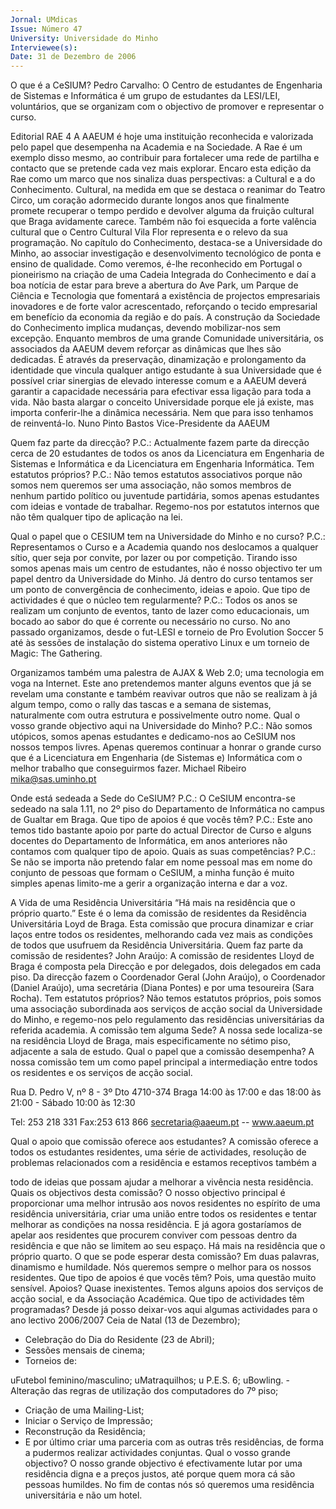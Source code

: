 ```yaml
---
Jornal: UMdicas
Issue: Número 47
University: Universidade do Minho
Interviewee(s): 
Date: 31 de Dezembro de 2006
---
```

O que é a CeSIUM?
Pedro Carvalho: O Centro de estudantes de
Engenharia de Sistemas e Informática é um
grupo de estudantes da LESI/LEI, voluntários,
que se organizam com o objectivo de
promover e representar o curso.

Editorial RAE 4
A AAEUM é hoje uma instituição reconhecida e valorizada pelo papel
que desempenha na Academia e na Sociedade. A Rae é um exemplo
disso mesmo, ao contribuir para fortalecer uma rede de partilha e
contacto que se pretende cada vez mais explorar. Encaro esta edição
da Rae como um marco que nos sinaliza duas perspectivas: a Cultural
e a do Conhecimento. Cultural, na medida em que se destaca o
reanimar do Teatro Circo, um coração adormecido durante longos anos
que finalmente promete recuperar o tempo perdido e devolver alguma
da fruição cultural que Braga avidamente carece. Também não foi
esquecida a forte valência cultural que o Centro Cultural Vila Flor
representa e o relevo da sua programação. No capítulo do
Conhecimento, destaca-se a Universidade do Minho, ao associar
investigação e desenvolvimento tecnológico de ponta e ensino de
qualidade. Como veremos, é-lhe reconhecido em Portugal o
pioneirismo na criação de uma Cadeia
Integrada do Conhecimento e daí a boa notícia de estar para breve a
abertura do Ave Park, um Parque de Ciência e Tecnologia que
fomentará a existência de projectos empresariais inovadores e de forte
valor acrescentado, reforçando o tecido empresarial em benefício da
economia da região e do país. A construção da Sociedade do
Conhecimento implica mudanças, devendo mobilizar-nos sem
excepção. Enquanto membros de uma grande Comunidade
universitária, os associados da AAEUM devem reforçar as dinâmicas
que lhes são dedicadas. É através da preservação, dinamização e
prolongamento da identidade que vincula qualquer antigo estudante à
sua Universidade que é possível criar sinergias de elevado interesse
comum e a AAEUM deverá garantir a capacidade necessária para
efectivar essa ligação para toda a vida. Não basta alargar o conceito
Universidade porque ele já existe, mas importa conferir-lhe a dinâmica
necessária. Nem que para isso tenhamos de reinventá-lo.
Nuno Pinto Bastos
Vice-Presidente da AAEUM

Quem faz parte da direcção?
P.C.: Actualmente fazem parte da direcção
cerca de 20 estudantes de todos os anos da
Licenciatura em Engenharia de Sistemas e
Informática e da Licenciatura em Engenharia
Informática.
Tem estatutos próprios?
P.C.: Não temos estatutos associativos
porque não somos nem queremos ser uma
associação, não somos membros de nenhum
partido político ou juventude partidária,
somos apenas estudantes com ideias e
vontade de trabalhar.
Regemo-nos por estatutos internos que não
têm qualquer tipo de aplicação na lei.

Qual o papel que o CESIUM tem na
Universidade do Minho e no curso?
P.C.: Representamos o Curso e a Academia
quando nos deslocamos a qualquer sítio, quer
seja por convite, por lazer ou por competição.
Tirando isso somos apenas mais um centro
de estudantes, não é nosso objectivo ter um
papel dentro da Universidade do Minho. Já
dentro do curso tentamos ser um ponto de
convergência de conhecimento, ideias e
apoio.
Que tipo de actividades é que o núcleo tem
regularmente?
P.C.: Todos os anos se realizam um conjunto
de eventos, tanto de lazer como
educacionais, um bocado ao sabor do que é
corrente ou necessário no curso. No ano
passado organizamos, desde o fut-LESI e
torneio de Pro Evolution Soccer 5 até às
sessões de instalação do sistema operativo
Linux e um torneio de Magic: The Gathering.

Organizamos também uma palestra de AJAX
& Web 2.0; uma tecnologia em voga na
Internet. Este ano pretendemos manter
alguns eventos que já se revelam uma
constante e também reavivar outros que não
se realizam à já algum tempo, como o rally
das tascas e a semana de sistemas,
naturalmente com outra estrutura e
possivelmente outro nome.
Qual o vosso grande objectivo aqui na
Universidade do Minho?
P.C.: Não somos utópicos, somos apenas
estudantes e dedicamo-nos ao CeSIUM nos
nossos tempos livres. Apenas queremos
continuar a honrar o grande curso que é a
Licenciatura em Engenharia (de Sistemas e)
Informática com o melhor trabalho que
conseguirmos fazer.
Michael Ribeiro
mika@sas.uminho.pt

Onde está sedeada a Sede do CeSIUM?
P.C.: O CeSIUM encontra-se sedeado na sala
1.11, no 2º piso do Departamento de
Informática no campus de Gualtar em Braga.
Que tipo de apoios é que vocês têm?
P.C.: Este ano temos tido bastante apoio por
parte do actual Director de Curso e alguns
docentes do Departamento de Informática,
em anos anteriores não contamos com
qualquer tipo de apoio.
Quais as suas competências?
P.C.: Se não se importa não pretendo falar em
nome pessoal mas em nome do conjunto de
pessoas que formam o CeSIUM, a minha
função é muito simples apenas limito-me a
gerir a organização interna e dar a voz.

A Vida de uma Residência Universitária
“Há mais na residência que o próprio quarto.” Este é o lema da comissão de residentes da Residência
Universitária Loyd de Braga. Esta comissão que procura dinamizar e criar laços entre todos os residentes,
melhorando cada vez mais as condições de todos que usufruem da Residência Universitária.
Quem faz parte da comissão de
residentes?
John Araújo: A comissão de residentes Lloyd
de Braga é composta pela Direcção e por
delegados, dois delegados em cada piso. Da
direcção fazem o Coordenador Geral (John
Araújo), o Coordenador (Daniel Araújo), uma
secretária (Diana Pontes) e por uma
tesoureira (Sara Rocha).
Tem estatutos próprios?
Não temos estatutos próprios, pois somos
uma associação subordinada aos serviços de
acção social da Universidade do Minho, e
regemo-nos pelo regulamento das
residências universitárias da referida
academia.
A comissão tem alguma Sede?
A nossa sede localiza-se na residência Lloyd
de Braga, mais especificamente no sétimo
piso, adjacente a sala de estudo.
Qual o papel que a comissão
desempenha?
A nossa comissão tem um como papel
principal a intermediação entre todos os
residentes e os serviços de acção social.

Rua D. Pedro V, nº 8 - 3º Dto 4710-374 Braga
14:00 às 17:00 e das 18:00 às 21:00 - Sábado 10:00 às 12:30

Tel: 253 218 331 Fax:253 613 866
secretaria@aaeum.pt -- www.aaeum.pt

Qual o apoio que comissão oferece aos
estudantes?
A comissão oferece a todos os estudantes
residentes, uma série de actividades,
resolução de problemas relacionados com a
residência e estamos receptivos também a

todo de ideias que possam ajudar a melhorar
a vivência nesta residência.
Quais os objectivos desta comissão?
O nosso objectivo principal é proporcionar
uma melhor intrusão aos novos residentes no
espírito de uma residência universitária, criar
uma união entre todos os residentes e tentar
melhorar as condições na nossa residência. E
já agora gostaríamos de apelar aos
residentes que procurem conviver com
pessoas dentro da residência e que não se
limitem ao seu espaço. Há mais na residência
que o próprio quarto.
O que se pode esperar desta comissão?
Em duas palavras, dinamismo e humildade.
Nós queremos sempre o melhor para os
nossos residentes.
Que tipo de apoios é que vocês têm?
Pois, uma questão muito sensível. Apoios?
Quase inexistentes. Temos alguns apoios dos
serviços de acção social, e da Associação
Académica.
Que tipo de actividades têm
programadas?
Desde já posso deixar-vos aqui algumas
actividades para o ano lectivo 2006/2007 Ceia de Natal (13 de Dezembro);
- Celebração do Dia do Residente (23 de
Abril);
- Sessões mensais de cinema;
- Torneios de:

uFutebol feminino/masculino;
uMatraquilhos;
u P.E.S. 6;
uBowling.
-Alteração das regras de utilização dos
computadores do 7º piso;
- Criação de uma Mailing-List;
- Iniciar o Serviço de Impressão;
- Reconstrução da Residência;
- E por último criar uma parceria com as outras
três residências, de forma a pudermos
realizar actividades conjuntas.
Qual o vosso grande objectivo?
O nosso grande objectivo é efectivamente
lutar por uma residência digna e a preços
justos, até porque quem mora cá são pessoas
humildes. No fim de contas nós só queremos
uma residência universitária e não um hotel.